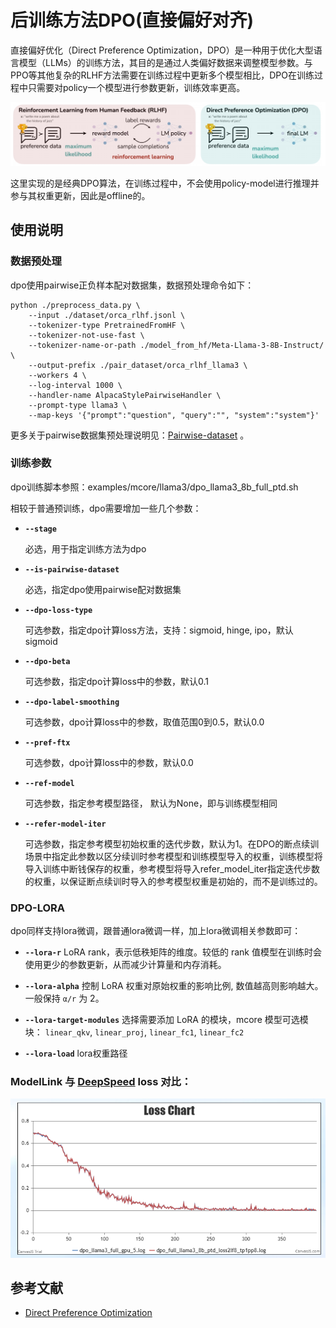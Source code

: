 # 后训练方法DPO(直接偏好对齐)

直接偏好优化（Direct Preference Optimization，DPO）是一种用于优化大型语言模型（LLMs）的训练方法，其目的是通过人类偏好数据来调整模型参数。与PPO等其他复杂的RLHF方法需要在训练过程中更新多个模型相比，DPO在训练过程中只需要对policy一个模型进行参数更新，训练效率更高。

![](../../sources/images/dpo/dpo_vs_rlhf.png)

这里实现的是经典DPO算法，在训练过程中，不会使用policy-model进行推理并参与其权重更新，因此是offline的。

## 使用说明

### 数据预处理

dpo使用pairwise正负样本配对数据集，数据预处理命令如下：

```shell
python ./preprocess_data.py \
    --input ./dataset/orca_rlhf.jsonl \
    --tokenizer-type PretrainedFromHF \
    --tokenizer-not-use-fast \
    --tokenizer-name-or-path ./model_from_hf/Meta-Llama-3-8B-Instruct/ \
    --output-prefix ./pair_dataset/orca_rlhf_llama3 \
    --workers 4 \
    --log-interval 1000 \
    --handler-name AlpacaStylePairwiseHandler \
    --prompt-type llama3 \
    --map-keys '{"prompt":"question", "query":"", "system":"system"}'
```

更多关于pairwise数据集预处理说明见：[Pairwise-dataset](./pairwise_dataset.md ) 。

### 训练参数

dpo训练脚本参照：examples/mcore/llama3/dpo_llama3_8b_full_ptd.sh

相较于普通预训练，dpo需要增加一些几个参数：

- **`--stage`**

  必选，用于指定训练方法为dpo

- **`--is-pairwise-dataset`**

  必选，指定dpo使用pairwise配对数据集

- **`--dpo-loss-type `**

  可选参数，指定dpo计算loss方法，支持：sigmoid, hinge, ipo，默认sigmoid

- **`--dpo-beta`**

  可选参数，指定dpo计算loss中的参数，默认0.1

- **`--dpo-label-smoothing`**

  可选参数，dpo计算loss中的参数，取值范围0到0.5，默认0.0

- **`--pref-ftx`**

  可选参数，dpo计算loss中的参数，默认0.0

- **`--ref-model`**

  可选参数，指定参考模型路径， 默认为None，即与训练模型相同

- **`--refer-model-iter`**

  可选参数，指定参考模型初始权重的迭代步数，默认为1。在DPO的断点续训场景中指定此参数以区分续训时参考模型和训练模型导入的权重，训练模型将导入训练中断钱保存的权重，参考模型将导入refer_model_iter指定迭代步数的权重，以保证断点续训时导入的参考模型权重是初始的，而不是训练过的。

### DPO-LORA

dpo同样支持lora微调，跟普通lora微调一样，加上lora微调相关参数即可：

- **`--lora-r`** 
  LoRA rank，表示低秩矩阵的维度。较低的 rank 值模型在训练时会使用更少的参数更新，从而减少计算量和内存消耗。
- **`--lora-alpha`** 
  控制 LoRA 权重对原始权重的影响比例, 数值越高则影响越大。一般保持 `α/r` 为 2。

- **`--lora-target-modules`** 
  选择需要添加 LoRA 的模块，mcore 模型可选模块： `linear_qkv`, `linear_proj`, `linear_fc1`, `linear_fc2` 

- **`--lora-load`** 
  lora权重路径

### **ModelLink  与 <a href="https://github.com/hiyouga/LLaMA-Factory/tree/main">DeepSpeed</a> loss 对比**：

![alt text](../../sources/images/dpo/dpo_full_llama3_8b_loss_compare.png)

## 参考文献

- [Direct Preference Optimization](https://export.arxiv.org/abs/2305.18290)